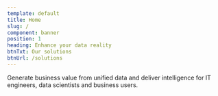 ```yaml
---
template: default
title: Home
slug: /
component: banner
position: 1
heading: Enhance your data reality
btnTxt: Our solutions
btnUrl: /solutions
---
```


Generate business value from unified data and deliver intelligence for IT engineers, data scientists and business users.
